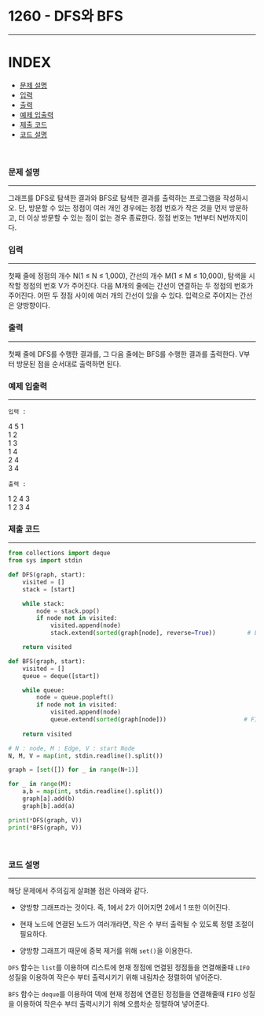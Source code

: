 # 1260 - DFS와 BFS
---

# INDEX
-   [문제 설명](#문제-설명)
-   [입력](#입력)
-   [출력](#출력)
-   [예제 입출력](#예제-입출력)
-   [제출 코드](#제출-코드)
-   [코드 설명](#코드-설명)

<br>

### 문제 설명
---

그래프를 DFS로 탐색한 결과와 BFS로 탐색한 결과를 출력하는 프로그램을 작성하시오. 단, 방문할 수 있는 정점이 여러 개인 경우에는 정점 번호가 작은 것을 먼저 방문하고, 더 이상 방문할 수 있는 점이 없는 경우 종료한다. 정점 번호는 1번부터 N번까지이다.
<br>

### 입력
---
첫째 줄에 정점의 개수 N(1 ≤ N ≤ 1,000), 간선의 개수 M(1 ≤ M ≤ 10,000), 탐색을 시작할 정점의 번호 V가 주어진다. 다음 M개의 줄에는 간선이 연결하는 두 정점의 번호가 주어진다. 어떤 두 정점 사이에 여러 개의 간선이 있을 수 있다. 입력으로 주어지는 간선은 양방향이다.
<br>

### 출력
---
첫째 줄에 DFS를 수행한 결과를, 그 다음 줄에는 BFS를 수행한 결과를 출력한다. V부터 방문된 점을 순서대로 출력하면 된다.
<br>

### 예제 입출력
---

`입력 : `

4 5 1 <br>
1 2<br>
1 3<br>
1 4<br>
2 4<br>
3 4<br>

`출력 :`

1 2 4 3<br>
1 2 3 4
<br>

### 제출 코드
---
```python
from collections import deque
from sys import stdin

def DFS(graph, start):
    visited = []
    stack = [start]

    while stack:
        node = stack.pop()
        if node not in visited:
            visited.append(node)
            stack.extend(sorted(graph[node], reverse=True))         # LIFO , 역정렬해서 넣어줘야 작은 수 부터 나옴.

    return visited

def BFS(graph, start):
    visited = []
    queue = deque([start])

    while queue:
        node = queue.popleft()
        if node not in visited:
            visited.append(node)
            queue.extend(sorted(graph[node]))                      # FIFO, 정렬해서 넣어줘야 작은 수 부터 나옴.
    
    return visited

# N : node, M : Edge, V : start Node
N, M, V = map(int, stdin.readline().split())

graph = [set([]) for _ in range(N+1)]

for _ in range(M):
    a,b = map(int, stdin.readline().split())
    graph[a].add(b)
    graph[b].add(a)

print(*DFS(graph, V))
print(*BFS(graph, V))
```
<br>

### 코드 설명
---

해당 문제에서 주의깊게 살펴볼 점은 아래와 같다.

- 양방향 그래프라는 것이다.
    즉, 1에서 2가 이어지면 2에서 1 또한 이어진다.
- 현재 노드에 연결된 노드가 여러개라면, 작은 수 부터 출력될 수 있도록 정렬 조절이 필요하다.

- 양방향 그래프기 때문에 중복 제거를 위해 `set()`을 이용한다.

`DFS` 함수는 `list`를 이용하며 리스트에 현재 정점에 연결된 정점들을 연결해줄때 `LIFO` 성질을 이용하여 작은수 부터 출력시키기 위해 내림차순 정렬하여 넣어준다.

`BFS` 함수는 `deque`를 이용하여 덱에 현재 정점에 연결된 정점들을 연결해줄때 `FIFO` 성질을 이용하여 작은수 부터 출력시키기 위해 오름차순 정렬하여 넣어준다.

